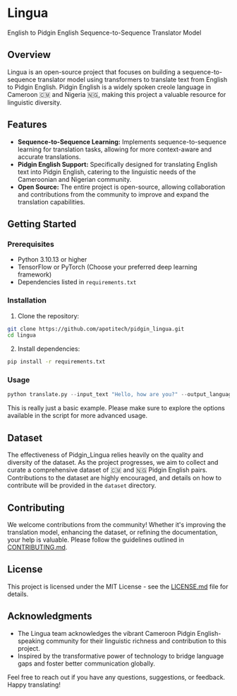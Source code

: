 # Lingua
English to Pidgin English Sequence-to-Sequence Translator Model

## Overview

Lingua is an open-source project that focuses on building a sequence-to-sequence translator model using transformers to translate text from English to Pidgin English. Pidgin English is a widely spoken creole language in Cameroon 🇨🇲 and Nigeria 🇳🇬, making this project a valuable resource for linguistic diversity.

## Features

- **Sequence-to-Sequence Learning:** Implements sequence-to-sequence learning for translation tasks, allowing for more context-aware and accurate translations.
- **Pidgin English Support:** Specifically designed for translating English text into Pidgin English, catering to the linguistic needs of the Cameroonian and Nigerian community.
- **Open Source:** The entire project is open-source, allowing collaboration and contributions from the community to improve and expand the translation capabilities.

## Getting Started

### Prerequisites

- Python 3.10.13 or higher
- TensorFlow or PyTorch (Choose your preferred deep learning framework)
- Dependencies listed in `requirements.txt`

### Installation

1. Clone the repository:

```bash
git clone https://github.com/apotitech/pidgin_lingua.git
cd lingua
```

2. Install dependencies:

```bash
pip install -r requirements.txt
```

### Usage

```python
python translate.py --input_text "Hello, how are you?" --output_language pidgin
```

This is really just a basic example. Please make sure to explore the options available in the script for more advanced usage.

## Dataset

The effectiveness of Pidgin_Lingua relies heavily on the quality and diversity of the dataset. As the project progresses, we aim to collect and curate a comprehensive dataset of 🇨🇲 and 🇳🇬 Pidgin English pairs. Contributions to the dataset are highly encouraged, and details on how to contribute will be provided in the `dataset` directory.

## Contributing

We welcome contributions from the community! Whether it's improving the translation model, enhancing the dataset, or refining the documentation, your help is valuable. Please follow the guidelines outlined in [CONTRIBUTING.md](CONTRIBUTING.md).

## License

This project is licensed under the MIT License - see the [LICENSE.md](LICENSE.md) file for details.

## Acknowledgments

- The Lingua team acknowledges the vibrant Cameroon Pidgin English-speaking community for their linguistic richness and contribution to this project.
- Inspired by the transformative power of technology to bridge language gaps and foster better communication globally.

Feel free to reach out if you have any questions, suggestions, or feedback. Happy translating!
